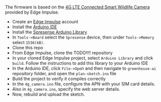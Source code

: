 The firmware is based on the [4G LTE Connected Smart Wildlife Camera](https://github.com/edgeimpulse/ei-spresense-4g-wildlife-camera) provided by Edge Impulse.

- Create an [Edge Impulse](https://github.com/edgeimpulse/ei-spresense-4g-wildlife-camera/blob/main/www.edgeimpulse.com) account
- Install the [Arduino IDE](https://www.arduino.cc/en/software)
- Install the [Spresense Arduino Library](https://developer.sony.com/develop/spresense/docs/arduino_set_up_en.html#_install_spresense_arduino_library)
- In `Tools->Board` select the `Spresense` device, then under `Tools->Memory` select `1536(kB)`.
- Clone this repo
- From Edge Impulse, clone the TODO!!!! repository
- In your cloned Edge Impulse project, select `Arduino Library` and click `build`. Follow the instructions to add this library to your Arduino IDE
- In the Arduino IDE, click `File->Ope`n and then navigate to `greenhouse-ai` repository folder, and open the `plan-sketch.ino` file
- Build the project to verify it compiles correctly
- In the `4g_camera.ino` file, configure the APN with your SIM card details.
- Also in `4g_camera.ino`, specify the web server details.
- Now, rebuild and upload the sketch.            